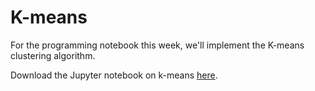 # K-means

For the programming notebook this week, we'll implement the K-means clustering
algorithm.

Download the Jupyter notebook on k-means [here](kmeans.ipynb).
